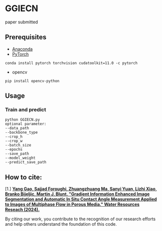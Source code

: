 # GGIECN
paper submitted

## Prerequisites

- [Anaconda](https://www.anaconda.com/download/)
- [PyTorch](https://pytorch.org)

```
conda install pytorch torchvision cudatoolkit=11.0 -c pytorch
```

- opencv

```
pip install opencv-python
```


## Usage

### Train and predict

```
python GGIECN.py
optional parameter:
--data_path                  
--backbone_type               
--crop_h                  
--crop_w                     
--batch_size                  
--epochs                   
--save_path          
--model_weight
--predict_save_path
```

## How to cite:
[1.] [**Yang Gao, Sajjad Foroughi, Zhuangzhuang Ma, Sanyi Yuan, Lizhi Xiao, Branko Bijeljic, Martin J. Blunt. "Gradient Information Enhanced Image Segmentation and Automatic In Situ Contact Angle Measurement Applied to Images of Multiphase Flow in Porous Media." Water Resources Reseach (2024).**](https://doi.org/10.1029/2023WR036869)

By citing our work, you contribute to the recognition of our research efforts and help others understand the foundation of this code.

